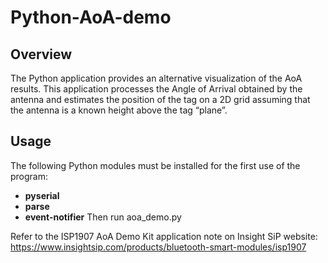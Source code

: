 # Python-AoA-demo

## Overview

The Python application provides an alternative visualization of the AoA results. This application processes the Angle of Arrival obtained by the antenna and estimates the position of the tag on a 2D grid assuming that the antenna is a known height above the tag “plane”.

## Usage

The following Python modules must be installed for the first use of the program:
* **pyserial**
* **parse**
* **event-notifier**
Then run aoa_demo.py

Refer to the ISP1907 AoA Demo Kit application note on Insight SiP website: https://www.insightsip.com/products/bluetooth-smart-modules/isp1907
